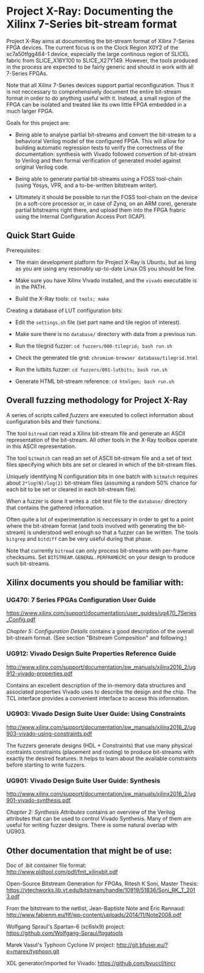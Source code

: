 
Project X-Ray: Documenting the Xilinx 7-Series bit-stream format
================================================================

Project X-Ray aims at documenting the bit-stream format of Xilinx 7-Series FPGA
devices. The current focus is on the Clock Region X0Y2 of the xc7a50tfgg484-1
device, especially the large continous region of SLICEL fabric from
SLICE_X16Y100 to SLICE_X27Y149. However, the tools produced in the process are
expected to be fairly generic and should in work with all 7-Series FPGAs.

Note that all Xilinx 7-Series devices support partial reconfiguration. Thus it
is not neccessary to comprehensively document the entire bit-stream format in
order to do anything useful with it. Instead, a small region of the FPGA can be
isolated and treated like its own little FPGA embedded in a much larger FPGA.

Goals for this project are:

- Being able to analyse partial bit-streams and convert the bit-stream to a
  behavioral Verilog model of the configured FPGA. This will allow for
  building automatic regression tests to verify the correctness of the
  documentation: synthesis with Vivado followed convertion of bit-stream
  to Verilog and then formal verification of generated model against original
  Verilog code.

- Being able to generate partial bit-streams using a FOSS tool-chain (using
  Yosys, VPR, and a to-be-written bitstream writer).

- Ultimately it should be possible to run the FOSS tool-chain on the device
  (in a soft-core processor or, in case of Zynq, on an ARM core), generate
  partial bitstreams right there, and upload them into the FPGA frabric using
  the Internal Configuration Access Port (ICAP).


Quick Start Guide
-----------------

Prerequisites:

- The main development platform for Project X-Ray is Ubuntu, but as long as you
  are using any resonably up-to-date Linux OS you should be fine.

- Make sure you have Xilinx Vivado installed, and the `vivado` executable is in the PATH.

- Build the X-Ray tools: `cd tools; make`


Creating a database of LUT configuration bits:

- Edit the `settings.sh` file (set part name and tile region of interest).

- Make sure there is no `database/` directory with data from a previous run.

- Run the tilegrid fuzzer: `cd fuzzers/000-tilegrid; bash run.sh`

- Check the generated tile grid: `chromium-browser database/tilegrid.html`

- Run the lutbits fuzzer: `cd fuzzers/001-lutbits; bash run.sh`

- Generate HTML bit-stream reference: `cd htmlgen; bash run.sh`


Overall fuzzing methodology for Project X-Ray
---------------------------------------------

A series of scripts called *fuzzers* are executed to collect information about
configuration bits and their functions.

The tool `bitread` can read a Xilinx bit-stream file and generate an ASCII
representation of the bit-stream. All other tools in the X-Ray toolbox operate
in this ASCII representation.

The tool `bitmatch` can read an set of ASCII bit-stream file and a set of text
files specifying which bits are set or cleared in which of the bit-stream files.

Uniquely identifying N configuration bits in one batch with `bitmatch` requires
about `2*log(N)/log(2)` bit-stream files (assuming a random 50% chance for each
bit to be set or cleared in each bit-stream file).

When a fuzzer is done it writes a .cbit test file to the `database/` directory
that contains the gathered information.

Often quite a lot of experimentation is neccessary in order to get to a point
where the bit-stream format (and tools involved with generating the bit-stream)
is understood well enough so that a fuzzer can be written. The tools `bitgrep`
and `bitdiff` can be very useful during that phase.

Note that currently `bitread` can only process bit-streams with per-frame
checksums. Set `BITSTREAM.GENERAL.PERFRAMECRC` on your design to produce such
bit-streams.


Xilinx documents you should be familiar with:
---------------------------------------------

### UG470: 7 Series FPGAs Configuration User Guide

https://www.xilinx.com/support/documentation/user_guides/ug470_7Series_Config.pdf

*Chapter 5: Configuration Details* contains a good description of the overall
bit-stream format. (See section "Bitstream Composition" and following.)

### UG912: Vivado Design Suite Properties Reference Guide

http://www.xilinx.com/support/documentation/sw_manuals/xilinx2016_2/ug912-vivado-properties.pdf

Contains an excellent description of the in-memory data structures and
associated properties Vivado uses to describe the design and the chip. The TCL
interface provides a convenient interface to access this information.

### UG903: Vivado Design Suite User Guide: Using Constraints

http://www.xilinx.com/support/documentation/sw_manuals/xilinx2016_2/ug903-vivado-using-constraints.pdf

The fuzzers generate designs (HDL + Constraints) that use many physical
contraints constraints (placement and routing) to produce bit-streams with
exactly the desired features. It helps to learn about the available constraints
before starting to write fuzzers.

### UG901: Vivado Design Suite User Guide: Synthesis

http://www.xilinx.com/support/documentation/sw_manuals/xilinx2016_2/ug901-vivado-synthesis.pdf

*Chapter 2: Synthesis Attributes* contains an overview of the Verilog
attributes that can be used to control Vivado Synthesis. Many of them
are useful for writing fuzzer designs. There is some natural overlap
with UG903.


Other documentation that might be of use:
-----------------------------------------

Doc of .bit container file format:  
http://www.pldtool.com/pdf/fmt_xilinxbit.pdf

Open-Source Bitstream Generation for FPGAs, Ritesh K Soni, Master Thesis:  
https://vtechworks.lib.vt.edu/bitstream/handle/10919/51836/Soni_RK_T_2013.pdf

From the bitstream to the netlist, Jean-Baptiste Note and Éric Rannaud:  
http://www.fabienm.eu/flf/wp-content/uploads/2014/11/Note2008.pdf

Wolfgang Spraul's Spartan-6 (xc6slx9) project:  
https://github.com/Wolfgang-Spraul/fpgatools

Marek Vasut's Typhoon Cyclone IV project:
http://git.bfuser.eu/?p=marex/typhoon.git

XDL generator/imported for Vivado:
https://github.com/byuccl/tincr

